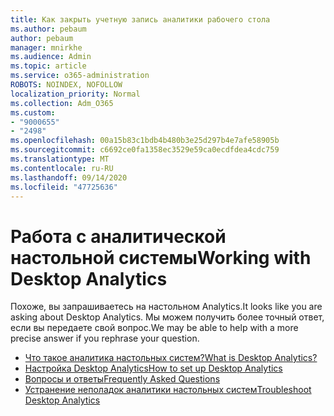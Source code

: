 ```yaml
---
title: Как закрыть учетную запись аналитики рабочего стола
ms.author: pebaum
author: pebaum
manager: mnirkhe
ms.audience: Admin
ms.topic: article
ms.service: o365-administration
ROBOTS: NOINDEX, NOFOLLOW
localization_priority: Normal
ms.collection: Adm_O365
ms.custom:
- "9000655"
- "2498"
ms.openlocfilehash: 00a15b83c1bdb4b480b3e25d297b4e7afe58905b
ms.sourcegitcommit: c6692ce0fa1358ec3529e59ca0ecdfdea4cdc759
ms.translationtype: MT
ms.contentlocale: ru-RU
ms.lasthandoff: 09/14/2020
ms.locfileid: "47725636"
---
```

# <a name="working-with-desktop-analytics"></a><span data-ttu-id="07c4f-102">Работа с аналитической настольной системы</span><span class="sxs-lookup"><span data-stu-id="07c4f-102">Working with Desktop Analytics</span></span>

<span data-ttu-id="07c4f-103">Похоже, вы запрашиваетесь на настольном Analytics.</span><span class="sxs-lookup"><span data-stu-id="07c4f-103">It looks like you are asking about Desktop Analytics.</span></span> <span data-ttu-id="07c4f-104">Мы можем получить более точный ответ, если вы передаете свой вопрос.</span><span class="sxs-lookup"><span data-stu-id="07c4f-104">We may be able to help with a more precise answer if you rephrase your question.</span></span>

- [<span data-ttu-id="07c4f-105">Что такое аналитика настольных систем?</span><span class="sxs-lookup"><span data-stu-id="07c4f-105">What is Desktop Analytics?</span></span>](https://docs.microsoft.com/configmgr/desktop-analytics/overview)
- [<span data-ttu-id="07c4f-106">Настройка Desktop Analytics</span><span class="sxs-lookup"><span data-stu-id="07c4f-106">How to set up Desktop Analytics</span></span>](https://docs.microsoft.com/configmgr/desktop-analytics/set-up)
- [<span data-ttu-id="07c4f-107">Вопросы и ответы</span><span class="sxs-lookup"><span data-stu-id="07c4f-107">Frequently Asked Questions</span></span>](https://docs.microsoft.com/configmgr/desktop-analytics/faq)
- [<span data-ttu-id="07c4f-108">Устранение неполадок аналитики настольных систем</span><span class="sxs-lookup"><span data-stu-id="07c4f-108">Troubleshoot Desktop Analytics</span></span>](https://docs.microsoft.com/configmgr/desktop-analytics/troubleshooting)